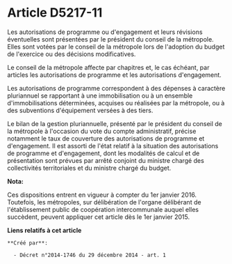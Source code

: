 # Article D5217-11

Les autorisations de programme ou d'engagement et leurs révisions éventuelles sont présentées par le président du conseil de
la métropole. Elles sont votées par le conseil de la métropole lors de l'adoption du budget de l'exercice ou des décisions
modificatives. 

Le conseil de la métropole affecte par chapitres et, le cas échéant, par articles les autorisations de programme et les
autorisations d'engagement. 

Les autorisations de programme correspondent à des dépenses à caractère pluriannuel se rapportant à une immobilisation ou à
un ensemble d'immobilisations déterminées, acquises ou réalisées par la métropole, ou à des subventions d'équipement versées
à des tiers. 

Le bilan de la gestion pluriannuelle, présenté par le président du conseil de la métropole à l'occasion du vote du compte
administratif, précise notamment le taux de couverture des autorisations de programme et d'engagement. Il est assorti de
l'état relatif à la situation des autorisations de programme et d'engagement, dont les modalités de calcul et de présentation
sont prévues par arrêté conjoint du ministre chargé des collectivités territoriales et du ministre chargé du budget.

**Nota:**

Ces dispositions entrent en vigueur à compter du 1er janvier 2016. Toutefois, les métropoles, sur délibération de l'organe
délibérant de l'établissement public de coopération intercommunale auquel elles succèdent, peuvent appliquer cet article dès
le 1er janvier 2015.

**Liens relatifs à cet article**

	**Créé par**:

	  - Décret n°2014-1746 du 29 décembre 2014 - art. 1
